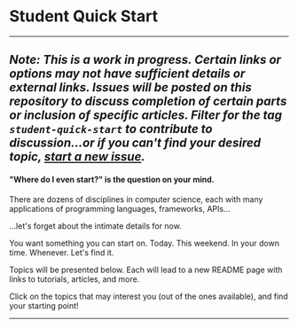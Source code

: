 # Student Quick Start
--------
_Note: **This is a work in progress.** Certain links or options may not have sufficient details or external links. **Issues** will be posted on this repository to discuss completion of certain parts or inclusion of specific articles. Filter for the tag `student-quick-start` to contribute to discussion...or if you can't find your desired topic, [start a new issue]()._
--------

#### "Where do I even start?" is the question on your mind.

There are dozens of disciplines in computer science, each with many applications of programming languages, frameworks, APIs...

...let's forget about the intimate details for now.

You want something you can start on. Today. This weekend. In your down time. Whenever. Let's find it.

Topics will be presented below. Each will lead to a new README page with links to tutorials, articles, and more.

Click on the topics that may interest you (out of the ones available), and find your starting point!

--------


